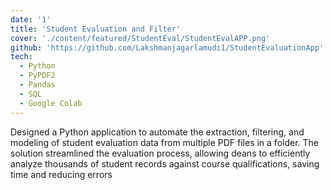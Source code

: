 ```yaml
---
date: '1'
title: 'Student Evaluation and Filter'
cover: './content/featured/StudentEval/StudentEvalAPP.png'
github: 'https://github.com/Lakshmanjagarlamudi1/StudentEvaluationApp'
tech:
  - Python
  - PyPDF2
  - Pandas
  - SQL
  - Google Colab
---
```


Designed a Python application to automate the extraction, filtering, and modeling of student evaluation data from multiple PDF files in a folder. The solution streamlined the evaluation process, allowing deans to efficiently analyze thousands of student records against course qualifications, saving time and reducing errors

